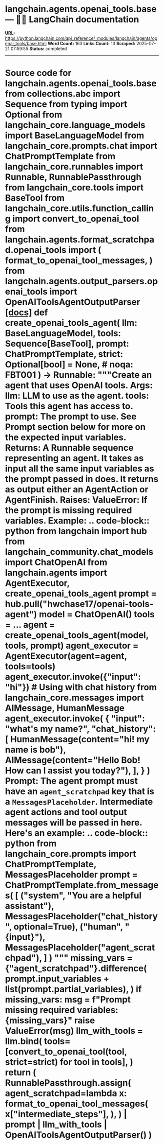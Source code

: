 # langchain.agents.openai_tools.base — 🦜🔗 LangChain  documentation

**URL:** https://python.langchain.com/api_reference/_modules/langchain/agents/openai_tools/base.html
**Word Count:** 163
**Links Count:** 13
**Scraped:** 2025-07-21 07:59:55
**Status:** completed

---

# Source code for langchain.agents.openai\_tools.base               from collections.abc import Sequence     from typing import Optional          from langchain_core.language_models import BaseLanguageModel     from langchain_core.prompts.chat import ChatPromptTemplate     from langchain_core.runnables import Runnable, RunnablePassthrough     from langchain_core.tools import BaseTool     from langchain_core.utils.function_calling import convert_to_openai_tool          from langchain.agents.format_scratchpad.openai_tools import (         format_to_openai_tool_messages,     )     from langchain.agents.output_parsers.openai_tools import OpenAIToolsAgentOutputParser                              [[docs]](https://python.langchain.com/api_reference/langchain/agents/langchain.agents.openai_tools.base.create_openai_tools_agent.html#langchain.agents.openai_tools.base.create_openai_tools_agent)     def create_openai_tools_agent(         llm: BaseLanguageModel,         tools: Sequence[BaseTool],         prompt: ChatPromptTemplate,         strict: Optional[bool] = None,  # noqa: FBT001     ) -> Runnable:         """Create an agent that uses OpenAI tools.              Args:             llm: LLM to use as the agent.             tools: Tools this agent has access to.             prompt: The prompt to use. See Prompt section below for more on the expected                 input variables.              Returns:             A Runnable sequence representing an agent. It takes as input all the same input             variables as the prompt passed in does. It returns as output either an             AgentAction or AgentFinish.              Raises:             ValueError: If the prompt is missing required variables.              Example:                  .. code-block:: python                      from langchain import hub                 from langchain_community.chat_models import ChatOpenAI                 from langchain.agents import AgentExecutor, create_openai_tools_agent                      prompt = hub.pull("hwchase17/openai-tools-agent")                 model = ChatOpenAI()                 tools = ...                      agent = create_openai_tools_agent(model, tools, prompt)                 agent_executor = AgentExecutor(agent=agent, tools=tools)                      agent_executor.invoke({"input": "hi"})                      # Using with chat history                 from langchain_core.messages import AIMessage, HumanMessage                 agent_executor.invoke(                     {                         "input": "what's my name?",                         "chat_history": [                             HumanMessage(content="hi! my name is bob"),                             AIMessage(content="Hello Bob! How can I assist you today?"),                         ],                     }                 )              Prompt:                  The agent prompt must have an `agent_scratchpad` key that is a                 ``MessagesPlaceholder``. Intermediate agent actions and tool output                 messages will be passed in here.                  Here's an example:                  .. code-block:: python                      from langchain_core.prompts import ChatPromptTemplate, MessagesPlaceholder                      prompt = ChatPromptTemplate.from_messages(                     [                         ("system", "You are a helpful assistant"),                         MessagesPlaceholder("chat_history", optional=True),                         ("human", "{input}"),                         MessagesPlaceholder("agent_scratchpad"),                     ]                 )         """         missing_vars = {"agent_scratchpad"}.difference(             prompt.input_variables + list(prompt.partial_variables),         )         if missing_vars:             msg = f"Prompt missing required variables: {missing_vars}"             raise ValueError(msg)              llm_with_tools = llm.bind(             tools=[convert_to_openai_tool(tool, strict=strict) for tool in tools],         )              return (             RunnablePassthrough.assign(                 agent_scratchpad=lambda x: format_to_openai_tool_messages(                     x["intermediate_steps"],                 ),             )             | prompt             | llm_with_tools             | OpenAIToolsAgentOutputParser()         )